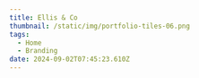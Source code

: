 ```yaml
---
title: Ellis & Co
thumbnail: /static/img/portfolio-tiles-06.png
tags:
  - Home
  - Branding
date: 2024-09-02T07:45:23.610Z
---
```

